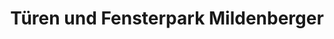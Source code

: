---
title: "Türen und Fensterpark Mildenberger"
url: /aspach/tueren-und-fensterpark-mildenberger/
shop: Allgemein
---